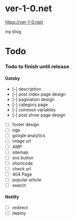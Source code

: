 # ver-1-0.net

https://ver-1-0.net/

my blog


# Todo

### Todo to finish until release


#### Gatsby

 * [-] description
 * [-] post index page design
 * [-] pagination design
 * [-] category page
 * [-] common variables
 * [-] post show page design
 * [ ] footer design
 * [ ] ogp
 * [ ] google analytics
 * [ ] image url
 * [ ] AMP
 * [ ] sitemap
 * [ ] sns button
 * [ ] shortcode
 * [ ] check url
 * [ ] 404 Page
 * [ ] popular article
 * [ ] search

#### Netlify

 * [ ] redirect
 * [ ] deploy
